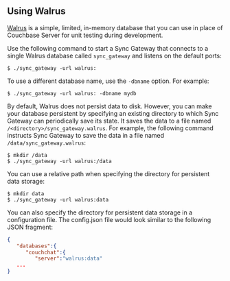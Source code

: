 ## Using Walrus

[Walrus](https://github.com/couchbaselabs/walrus) is a simple, limited, in-memory database that you can use in place of Couchbase Server for unit testing during development.

Use the following command to start a Sync Gateway that connects to a single Walrus database called `sync_gateway` and listens on the default ports:

```
$ ./sync_gateway -url walrus:
```
    
To use a different database name, use the `-dbname` option. For example:

```
$ ./sync_gateway -url walrus: -dbname mydb
```

By default, Walrus does not persist data to disk. However, you can make your database persistent by specifying an existing directory to which Sync Gateway can periodically save its state. It saves the data to a file named `/<directory>/sync_gateway.walrus`. For example, the following command instructs Sync Gateway to save the data in a file named `/data/sync_gateway.walrus`:

```
$ mkdir /data
$ ./sync_gateway -url walrus:/data
```
 
You can  use a relative path when specifying the directory for persistent data storage:

```
$ mkdir data
$ ./sync_gateway -url walrus:data
```

You can also specify the directory for persistent data storage in a configuration file. The config.json file would look similar to the following JSON fragment:

```json
{
   "databases":{
      "couchchat":{
         "server":"walrus:data"         
   ...
}
```
